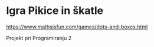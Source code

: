 # Igra Pikice in škatle
https://www.mathsisfun.com/games/dots-and-boxes.html

Projekt pri Programiranju 2
